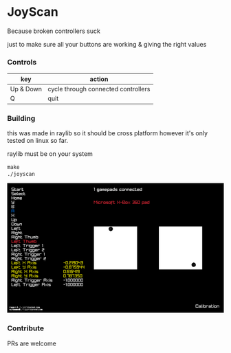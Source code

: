 # JoyScan

Because broken controllers suck

just to make sure all your buttons are working & giving the right values

### Controls
| key         | action                              |
| -           | -                                   |
| Up & Down   | cycle through connected controllers |
| Q           | quit                                |

### Building
this was made in raylib so it should be cross platform however it's only tested on linux so far.

raylib must be on your system
```shell
make
./joyscan
```

![joyscan_preview](./assets/joyscan.png)

### Contribute
PRs are welcome
